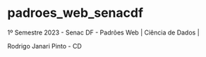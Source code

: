 # padroes_web_senacdf
1º Semestre 2023 - Senac DF - Padrões Web | Ciência de Dados |

Rodrigo Janari Pinto - CD
